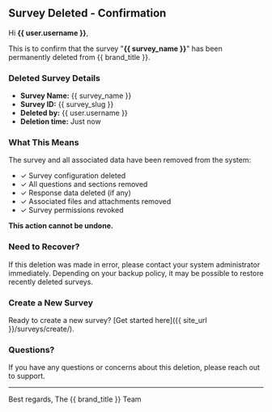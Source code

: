 ## Survey Deleted - Confirmation

Hi **{{ user.username }}**,

This is to confirm that the survey "**{{ survey_name }}**" has been permanently deleted from {{ brand_title }}.

### Deleted Survey Details

- **Survey Name:** {{ survey_name }}
- **Survey ID:** {{ survey_slug }}
- **Deleted by:** {{ user.username }}
- **Deletion time:** Just now

### What This Means

The survey and all associated data have been removed from the system:

- ✓ Survey configuration deleted
- ✓ All questions and sections removed
- ✓ Response data deleted (if any)
- ✓ Associated files and attachments removed
- ✓ Survey permissions revoked

**This action cannot be undone.**

### Need to Recover?

If this deletion was made in error, please contact your system administrator immediately. Depending on your backup policy, it may be possible to restore recently deleted surveys.

### Create a New Survey

Ready to create a new survey? [Get started here]({{ site_url }}/surveys/create/).

### Questions?

If you have any questions or concerns about this deletion, please reach out to support.

---

Best regards,
The {{ brand_title }} Team
